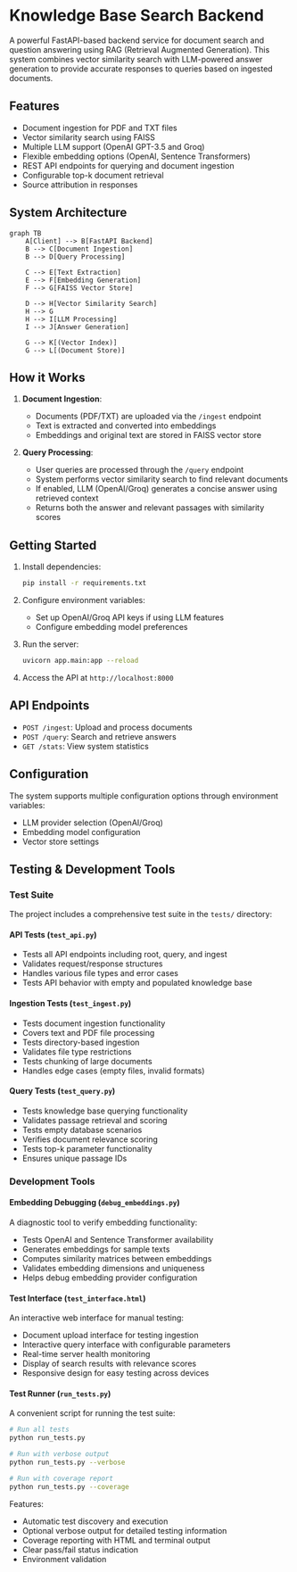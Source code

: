 # Knowledge Base Search Backend

A powerful FastAPI-based backend service for document search and question answering using RAG (Retrieval Augmented Generation). This system combines vector similarity search with LLM-powered answer generation to provide accurate responses to queries based on ingested documents.

## Features

- Document ingestion for PDF and TXT files
- Vector similarity search using FAISS
- Multiple LLM support (OpenAI GPT-3.5 and Groq)
- Flexible embedding options (OpenAI, Sentence Transformers)
- REST API endpoints for querying and document ingestion
- Configurable top-k document retrieval
- Source attribution in responses

## System Architecture

```mermaid
graph TB
    A[Client] --> B[FastAPI Backend]
    B --> C[Document Ingestion]
    B --> D[Query Processing]
    
    C --> E[Text Extraction]
    E --> F[Embedding Generation]
    F --> G[FAISS Vector Store]
    
    D --> H[Vector Similarity Search]
    H --> G
    H --> I[LLM Processing]
    I --> J[Answer Generation]
    
    G --> K[(Vector Index)]
    G --> L[(Document Store)]
```

## How it Works

1. **Document Ingestion**:
   - Documents (PDF/TXT) are uploaded via the `/ingest` endpoint
   - Text is extracted and converted into embeddings
   - Embeddings and original text are stored in FAISS vector store

2. **Query Processing**:
   - User queries are processed through the `/query` endpoint
   - System performs vector similarity search to find relevant documents
   - If enabled, LLM (OpenAI/Groq) generates a concise answer using retrieved context
   - Returns both the answer and relevant passages with similarity scores

## Getting Started

1. Install dependencies:
   ```bash
   pip install -r requirements.txt
   ```

2. Configure environment variables:
   - Set up OpenAI/Groq API keys if using LLM features
   - Configure embedding model preferences

3. Run the server:
   ```bash
   uvicorn app.main:app --reload
   ```

4. Access the API at `http://localhost:8000`

## API Endpoints

- `POST /ingest`: Upload and process documents
- `POST /query`: Search and retrieve answers
- `GET /stats`: View system statistics

## Configuration

The system supports multiple configuration options through environment variables:
- LLM provider selection (OpenAI/Groq)
- Embedding model configuration
- Vector store settings

## Testing & Development Tools

### Test Suite

The project includes a comprehensive test suite in the `tests/` directory:

#### API Tests (`test_api.py`)
- Tests all API endpoints including root, query, and ingest
- Validates request/response structures
- Handles various file types and error cases
- Tests API behavior with empty and populated knowledge base

#### Ingestion Tests (`test_ingest.py`)
- Tests document ingestion functionality
- Covers text and PDF file processing
- Tests directory-based ingestion
- Validates file type restrictions
- Tests chunking of large documents
- Handles edge cases (empty files, invalid formats)

#### Query Tests (`test_query.py`)
- Tests knowledge base querying functionality
- Validates passage retrieval and scoring
- Tests empty database scenarios
- Verifies document relevance scoring
- Tests top-k parameter functionality
- Ensures unique passage IDs

### Development Tools

#### Embedding Debugging (`debug_embeddings.py`)
A diagnostic tool to verify embedding functionality:
- Tests OpenAI and Sentence Transformer availability
- Generates embeddings for sample texts
- Computes similarity matrices between embeddings
- Validates embedding dimensions and uniqueness
- Helps debug embedding provider configuration

#### Test Interface (`test_interface.html`)
An interactive web interface for manual testing:
- Document upload interface for testing ingestion
- Interactive query interface with configurable parameters
- Real-time server health monitoring
- Display of search results with relevance scores
- Responsive design for easy testing across devices

#### Test Runner (`run_tests.py`)
A convenient script for running the test suite:
```bash
# Run all tests
python run_tests.py

# Run with verbose output
python run_tests.py --verbose

# Run with coverage report
python run_tests.py --coverage
```

Features:
- Automatic test discovery and execution
- Optional verbose output for detailed testing information
- Coverage reporting with HTML and terminal output
- Clear pass/fail status indication
- Environment validation

